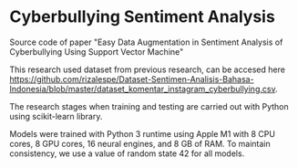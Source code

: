 # Cyberbullying Sentiment Analysis

Source code of paper "Easy Data Augmentation in Sentiment Analysis of Cyberbullying Using Support Vector Machine"

This research used dataset from previous research, can be accesed here https://github.com/rizalespe/Dataset-Sentimen-Analisis-Bahasa-Indonesia/blob/master/dataset_komentar_instagram_cyberbullying.csv.

The research stages when training and testing are carried out with Python using scikit-learn library.

Models were trained with Python 3 runtime using Apple M1 with 8 CPU cores, 8 GPU cores, 16 neural engines, and 8 GB of RAM. To maintain consistency, we use a value of random state 42 for all models.
